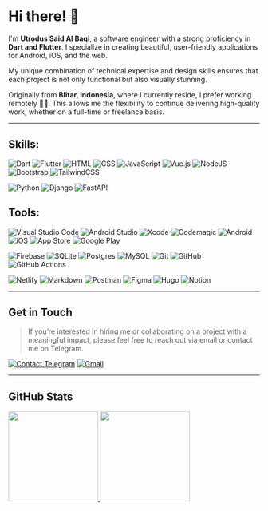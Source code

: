 # Hi there! 👋

I'm **Utrodus Said Al Baqi**, a software engineer with a strong proficiency in **Dart and Flutter**. I specialize in creating beautiful, user-friendly applications for Android, iOS, and the web. 

My unique combination of technical expertise and design skills ensures that each project is not only functional but also visually stunning.

Originally from **Blitar, Indonesia**, where I currently reside, I prefer working remotely 👨‍💻. This allows me the flexibility to continue delivering high-quality work, whether on a full-time or freelance basis.

---


## Skills:

![Dart](https://img.shields.io/badge/-Dart-05122A?style=flat&logo=dart&logoColor=007ACC) 
![Flutter](https://img.shields.io/badge/-Flutter-05122A?style=flat&logo=flutter&logoColor=007ACC) 
![HTML](https://img.shields.io/badge/-HTML-05122A?style=flat&logo=HTML5)
![CSS](https://img.shields.io/badge/-CSS-05122A?style=flat&logo=CSS3&logoColor=1572B6)
![JavaScript](https://img.shields.io/badge/JavaScript-05122A?flat&logo=javascript&logoColor=F7DF1E)
![Vue.js](https://img.shields.io/badge/vuejs-05122A?flat&logo=vuedotjs&logoColor=%234FC08D)
![NodeJS](https://img.shields.io/badge/node.js-05122A?style=flat&logo=node.js&logoColor=white)
![Bootstrap](https://img.shields.io/badge/-Bootstrap-05122A?style=flat&logo=bootstrap&logoColor=563D7C)
![TailwindCSS](https://img.shields.io/badge/tailwindcss-05122A.svg?style=flat&logo=tailwind-css&logoColor=4aacb5)

![Python](https://img.shields.io/badge/Python-05122A?flat&logo=python&logoColor=3a709c)
![Django](https://img.shields.io/badge/django-05122A.svg?flat&logo=django&logoColor=24b2a5)
![FastAPI](https://img.shields.io/badge/FastAPI-05122A?style=flat&logo=fastapi)



## Tools:
![Visual Studio Code](https://img.shields.io/badge/Visual%20Studio%20Code-05122A.svg?flat&logo=visual-studio-code&logoColor=0078d7)
![Android Studio](https://img.shields.io/badge/-Android%20Studio-05122A?style=flat&logo=androidstudio&logoColor=3DDC84)
![Xcode](https://img.shields.io/badge/-Xcode-05122A?style=flat&logo=Xcode&logoColor=147EFB)
![Codemagic](https://img.shields.io/badge/-Codemagic-05122A?style=flat&logo=Codemagic&logoColor=F45E3F)
![Android](https://img.shields.io/badge/-Android-05122A?style=flat&logo=android&logoColor=34A853)
![iOS](https://img.shields.io/badge/-iOS-05122A?style=flat&logo=ios) 
![App Store](https://img.shields.io/badge/App_Store-05122A?flat&logo=app-store&logoColor=1e76e1)
![Google Play](https://img.shields.io/badge/Google_Play-05122A?flat&logo=google-play&logoColor=59a13a)


![Firebase](https://img.shields.io/badge/Firebase-05122A?flat&logo=firebase&logoColor=ff9100)
![SQLite](https://img.shields.io/badge/SQLite-05122A?flat&logo=sqlite&logoColor=0387ca)
![Postgres](https://img.shields.io/badge/postgres-05122A.svg?style=flat&logo=postgresql&logoColor=23316192)
![MySQL](https://img.shields.io/badge/mysql-05122A.svg?style=flat&logo=mysql&logoColor=4479A1)
![Git](https://img.shields.io/badge/Git-05122A?flat&logo=git&logoColor=F05032)
![GitHub](https://img.shields.io/badge/github-05122A.svg?style=flat&logo=github&logoColor=white)
![GitHub Actions](https://img.shields.io/badge/github%20actions-05122A.svg?flat&logo=githubactions&logoColor=232671E5)

![Netlify](https://img.shields.io/badge/Netlify-05122A?flat&logo=netlify&logoColor=0ac7b7)
![Markdown](https://img.shields.io/badge/Markdown-05122A?flat&logo=markdown&logoColor=white)
![Postman](https://img.shields.io/badge/Postman-05122A?flat&logo=postman&logoColor=FF6C37) 
![Figma](https://img.shields.io/badge/figma-05122A?flat&logo=figma&logoColor=a55fff) 
![Hugo](https://img.shields.io/badge/Hugo-black.svg?style=flat&logo=Hugo)
![Notion](https://img.shields.io/badge/Notion-%23000000.svg?flat&logo=notion&logoColor=white)

---

## Get in Touch
> If you’re interested in hiring me or collaborating on a project with a meaningful impact, please feel free to reach out via email or contact me on Telegram.

[![Contact Telegram](https://img.shields.io/badge/Telegram-2CA5E0?style=for-the-badge&logo=telegram&logoColor=white)](https://t.me/said_albaqi)
[![Gmail](https://img.shields.io/badge/Gmail-D14836?style=for-the-badge&logo=gmail&logoColor=white)](mailto:contact.utrodus@gmail.com)


---

## GitHub Stats

<p>
<a href="https://github.com/utrodus">
  <img height="180em" src="https://github-readme-stats-eight-theta.vercel.app/api?username=utrodus&show_icons=true&theme=vue-dark&include_all_commits=true&count_private=true"/>
  <img height="180em" src="https://github-readme-stats-eight-theta.vercel.app/api/top-langs/?username=utrodus&layout=compact&langs_count=8&theme=vue-dark"/>
</a>
</p>

